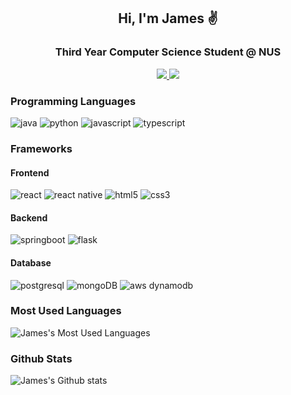 <div align="center">
  <h2> 
    Hi, I'm James ✌
  </h2>
  <h3>
    Third Year Computer Science Student @ NUS
  </h3>
  <p align="center">
    <!-- [<img align="left" alt="<my website>.com" src="https://raw.githubusercontent.com/iconic/open-iconic/master/svg/globe.svg" />][website] -->
    <a href = https://www.linkedin.com/in/jamesyeap/>
      <img src="https://img.shields.io/badge/linkedin-%230077B5.svg?&style=for-the-badge&logo=linkedin&logoColor=white" />
    </a>
    <a href = mailto:jamesyeap.ys@gmail.com>
      <img src="https://img.shields.io/badge/Gmail-D14836?style=for-the-badge&logo=gmail&logoColor=white" />
    </a>
  </p>
</div>

### Programming Languages

<img alt="java" src="https://img.shields.io/badge/-Java-007396?logo=java&logoColor=white&style=for-the-badge" /> <img alt="python" src="https://img.shields.io/badge/-Python-3776AB?logo=python&logoColor=white&style=for-the-badge" />
<img alt="javascript" src="https://img.shields.io/badge/-Javascript-F7DF1E?logo=javascript&logoColor=black&style=for-the-badge" />
<img alt="typescript" src="https://img.shields.io/badge/-Typescript-3178C6?logo=typescript&logoColor=white&style=for-the-badge" />

### Frameworks

#### Frontend
<img alt="react" src="https://img.shields.io/badge/-react-61DAFB?logo=react&logoColor=black&style=for-the-badge" /> <img alt="react native" src="https://img.shields.io/badge/react_native-%2320232a.svg?style=for-the-badge&logo=react&logoColor=%2361DAFB" /> <img alt="html5" src="https://img.shields.io/badge/-html5-E34F26?logo=html5&logoColor=white&style=for-the-badge" /> <img alt="css3" src="https://img.shields.io/badge/-css3-1572B6?logo=css3&logoColor=white&style=for-the-badge" />

#### Backend
<img alt="springboot" src="https://img.shields.io/badge/spring-%236DB33F.svg?style=for-the-badge&logo=spring&logoColor=white" /> <img alt="flask" src="https://img.shields.io/badge/flask-%23000.svg?style=for-the-badge&logo=flask&logoColor=white" />

#### Database
<img alt="postgresql" src="https://img.shields.io/badge/-postgresql-4169E1?logo=postgresql&logoColor=white&style=for-the-badge" /> <img alt="mongoDB" src="https://img.shields.io/badge/MongoDB-%234ea94b.svg?style=for-the-badge&logo=mongodb&logoColor=white" />
<img alt="aws dynamodb" src="https://img.shields.io/badge/Amazon%20DynamoDB-4053D6?style=for-the-badge&logo=Amazon%20DynamoDB&logoColor=white" />

### Most Used Languages
![James's Most Used Languages](https://github-readme-stats.vercel.app/api/top-langs?username=jamesyeap&hide=jupyter%20notebook,html&show_icons=true&theme=dark&locale=en&layout=compact)

### Github Stats 
![James's Github stats](https://github-readme-stats.vercel.app/api?username=jamesyeap&show_icons=true&theme=dark)
